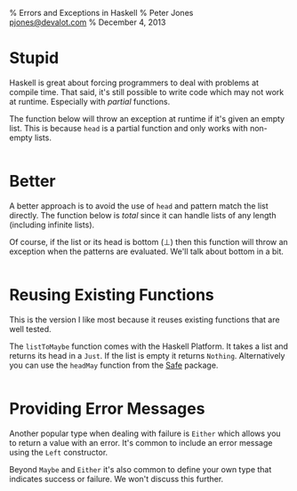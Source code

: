 % Errors and Exceptions in Haskell
% Peter Jones <br/> <pjones@devalot.com>
% December 4, 2013

# Stupid

<div class="notes">

Haskell is great about forcing programmers to deal with problems at
compile time.  That said, it's still possible to write code which may
not work at runtime.  Especially with *partial* functions.

The function below will throw an exception at runtime if it's given an
empty list.  This is because `head` is a partial function and only
works with non-empty lists.

</div>

~~~{.haskell include="src/head.hs" token="stupid"}
~~~

# Better

<div class="notes">

A better approach is to avoid the use of `head` and pattern match the
list directly.  The function below is *total* since it can handle
lists of any length (including infinite lists).

Of course, if the list or its head is bottom (⊥) then this function
will throw an exception when the patterns are evaluated.  We'll talk
about bottom in a bit.

</div>

~~~{.haskell include="src/head.hs" token="better"}
~~~

# Reusing Existing Functions

<div class="notes">

This is the version I like most because it reuses existing functions
that are well tested.

The `listToMaybe` function comes with the Haskell Platform.  It takes
a list and returns its head in a `Just`.  If the list is empty it
returns `Nothing`.  Alternatively you can use the `headMay` function
from the [Safe][safe] package.

</div>

~~~{.haskell include="src/head.hs" token="reuse"}
~~~

[safe]: http://hackage.haskell.org/package/safe

# Providing Error Messages

<div class="notes">

Another popular type when dealing with failure is `Either` which
allows you to return a value with an error.  It's common to include an
error message using the `Left` constructor.

Beyond `Maybe` and `Either` it's also common to define your own type
that indicates success or failure.  We won't discuss this further.

</div>

~~~{.haskell include="src/head.hs" token="either"}
~~~
